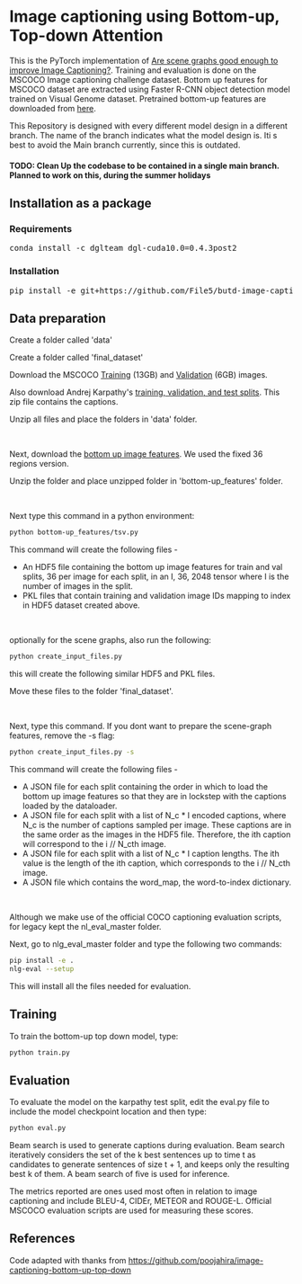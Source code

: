 <h1> Image captioning using Bottom-up, Top-down Attention</h1>

This is the PyTorch implementation of <a href=https://arxiv.org/abs/2009.12313> Are scene graphs good enough to improve Image Captioning?</a>. Training and evaluation is done on the MSCOCO Image captioning challenge dataset. Bottom up features for MSCOCO dataset are extracted using Faster R-CNN object detection model trained on Visual Genome dataset. Pretrained bottom-up features are downloaded from <a href =https://github.com/peteanderson80/bottom-up-attention>here</a>. 

This Repository is designed with every different model design in a different branch. The name of the branch indicates what the model design is. Iti s best to avoid the Main branch currently, since this is outdated. 

<h4> TODO: Clean Up the codebase to be contained in a single main branch. Planned to work on this, during the summer holidays </h4>

<h2> Installation as a package </h2>
<h3> Requirements </h3>
<pre>
conda install -c dglteam dgl-cuda10.0=0.4.3post2
</pre>
<h3> Installation </h3>
<pre>
pip install -e git+https://github.com/File5/butd-image-captioning#egg=butd_image_captioning
</pre>

<!-- <h2> Results obtained </h2> 

<table class="tg">
  <tr>
    <th>Model</th>
    <th>BLEU-4</th>
    <th>METEOR</th>
    <th>ROUGE-L</th>
    <th>CIDEr</th>
  </tr>
  <tr>
    <td><a href="https://drive.google.com/file/d/10atC8rY7PdhnKW08INO33mEXYUyQ6G0N/view?usp=sharing">This implementation</a></td>
    <td>35.9</td>
    <td>26.9</td>
    <td>56.2</td>
    <td>111.5</td>
  </tr>
  <tr>
    <td>Original paper implementation</td>
    <td>36.2</td>
    <td>27.0</td>
    <td>56.4</td>
    <td>113.5</td>
    </tr>
</table>

Results reported on Karpathy test split. Pretrained model can be downloaded by clicking on the link above.

<h2> Requirements </h2>

python 3.6<br>
torch 0.4.1<br>
h5py 2.8<br>
tqdm 4.26<br>
nltk 3.3<br> -->

<h2> Data preparation </h2>

Create a folder called 'data'

Create a folder called 'final_dataset'

Download the MSCOCO <a target = "_blank" href="http://images.cocodataset.org/zips/train2014.zip">Training</a> (13GB)  and <a href=http://images.cocodataset.org/zips/val2014.zip>Validation</a> (6GB)  images. 

Also download Andrej Karpathy's <a target = "_blank" href=http://cs.stanford.edu/people/karpathy/deepimagesent/caption_datasets.zip>training, validation, and test splits</a>. This zip file contains the captions.

Unzip all files and place the folders in 'data' folder.

<br>

Next, download the <a target = "_blank" href="https://imagecaption.blob.core.windows.net/imagecaption/trainval_36.zip">bottom up image features</a>. We used the fixed 36 regions version.

Unzip the folder and place unzipped folder in 'bottom-up_features' folder.  

<br>

Next type this command in a python environment: 
```bash
python bottom-up_features/tsv.py
```

This command will create the following files - 
<ul>
<li>An HDF5 file containing the bottom up image features for train and val splits, 36 per image for each split, in an I, 36, 2048 tensor where I is the number of images in the split.</li>
<li>PKL files that contain training and validation image IDs mapping to index in HDF5 dataset created above.</li>
</ul>

<br>

optionally for the scene graphs, also run the following: 
```bash
python create_input_files.py
```

this will create the following similar HDF5 and PKL files. 

Move these files to the folder 'final_dataset'.

<br>

Next, type this command. If you dont want to prepare the scene-graph features, remove the -s flag: 
```bash
python create_input_files.py -s
```

This command will create the following files - 
<ul>
<li>A JSON file for each split containing the order in which to load the bottom up image features so that they are in lockstep with the captions loaded by the dataloader.</li>
<li>A JSON file for each split with a list of N_c * I encoded captions, where N_c is the number of captions sampled per image. These captions are in the same order as the images in the HDF5 file. Therefore, the ith caption will correspond to the i // N_cth image.</li>
<li>A JSON file for each split with a list of N_c * I caption lengths. The ith value is the length of the ith caption, which corresponds to the i // N_cth image.</li>
<li>A JSON file which contains the word_map, the word-to-index dictionary.</li>
</ul>

<br>

Although we make use of the official COCO captioning evaluation scripts, for legacy kept the nl_eval_master folder. 

Next, go to nlg_eval_master folder and type the following two commands:
```bash
pip install -e .
nlg-eval --setup
```
This will install all the files needed for evaluation. 


<h2> Training </h2>

To train the bottom-up top down model, type:
```bash
python train.py
```

<h2> Evaluation </h2>

To evaluate the model on the karpathy test split, edit the eval.py file to include the model checkpoint location and then type:
```bash
python eval.py
```

Beam search is used to generate captions during evaluation. Beam search iteratively considers the set of the k best sentences up to time t as candidates to generate sentences of size t + 1, and keeps only the resulting best k of them. A beam search of five is used for inference.

The metrics reported are ones used most often in relation to image captioning and include BLEU-4, CIDEr, METEOR and ROUGE-L. Official MSCOCO evaluation scripts are used for measuring these scores.
  
<h2>References</h2>

Code adapted with thanks from https://github.com/poojahira/image-captioning-bottom-up-top-down
